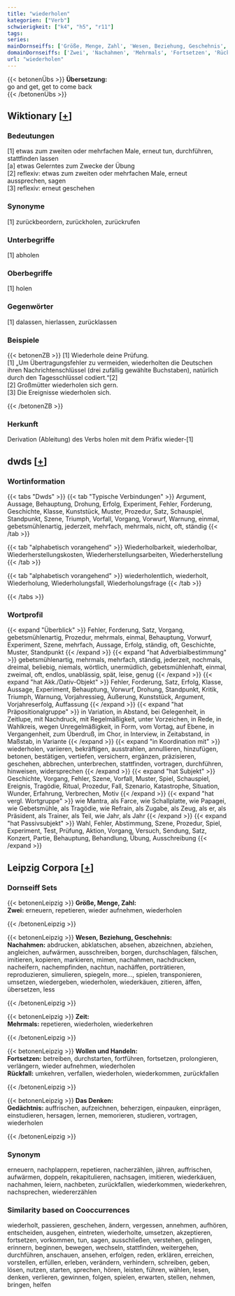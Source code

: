 ```yaml
---
title: "wiederholen"
kategorien: ["Verb"]
schwierigkeit: ["k4", "h5", "r11"]
tags:
series:
mainDornseiffs: ['Größe, Menge, Zahl', 'Wesen, Beziehung, Geschehnis', 'Zeit', 'Wollen und Handeln', 'Das Denken']
domainDornseiffs: ['Zwei', 'Nachahmen', 'Mehrmals', 'Fortsetzen', 'Rückfall', 'Gedächtnis']
url: "wiederholen"
---
```


{{< betonenÜbs >}}
**Übersetzung:**  
go and get, get to come back  
{{< /betonenÜbs >}}

## Wiktionary [[+](https://de.wiktionary.org/wiki/wiederholen)]

### Bedeutungen
[1] etwas  zum zweiten oder mehrfachen Male, erneut tun, durchführen, stattfinden lassen  
[a] etwas Gelerntes zum Zwecke der Übung  
[2] reflexiv: etwas zum zweiten oder mehrfachen Male, erneut aussprechen, sagen  
[3] reflexiv: erneut geschehen  

### Synonyme
[1] zurückbeordern, zurückholen, zurückrufen  

### Unterbegriffe
[1] abholen  

### Oberbegriffe
[1] holen  

### Gegenwörter
[1] dalassen, hierlassen, zurücklassen  

### Beispiele
{{< betonenZB >}}
[1] Wiederhole deine Prüfung.  
[1] „Um Übertragungsfehler zu vermeiden, wiederholten die Deutschen ihren Nachrichtenschlüssel (drei zufällig gewählte Buchstaben), natürlich durch den Tagesschlüssel codiert.“[2]  
[2] Großmütter wiederholen sich gern.  
[3] Die Ereignisse wiederholen sich.  

{{< /betonenZB >}}
### Herkunft
Derivation (Ableitung) des Verbs holen mit dem Präfix wieder-[1]  



## dwds [[+](https://www.dwds.de/wb/wiederholen)]

### Wortinformation
{{< tabs "Dwds" >}}
{{< tab "Typische Verbindungen" >}}
Argument, Aussage, Behauptung, Drohung, Erfolg, Experiment, Fehler, Forderung, Geschichte, Klasse, Kunststück, Muster, Prozedur, Satz, Schauspiel, Standpunkt, Szene, Triumph, Vorfall, Vorgang, Vorwurf, Warnung, einmal, gebetsmühlenartig, jederzeit, mehrfach, mehrmals, nicht, oft, ständig
{{< /tab >}}

{{< tab "alphabetisch vorangehend" >}}
Wiederholbarkeit, wiederholbar, Wiederherstellungskosten, Wiederherstellungsarbeiten, Wiederherstellung
{{< /tab >}}

{{< tab "alphabetisch vorangehend" >}}
wiederholentlich, wiederholt, Wiederholung, Wiederholungsfall, Wiederholungsfrage
{{< /tab >}}

{{< /tabs >}}

### Wortprofil
{{< expand "Überblick" >}} Fehler, Forderung, Satz, Vorgang, gebetsmühlenartig, Prozedur, mehrmals, einmal, Behauptung, Vorwurf, Experiment, Szene, mehrfach, Aussage, Erfolg, ständig, oft, Geschichte, Muster, Standpunkt {{< /expand >}}
{{< expand "hat Adverbialbestimmung" >}} gebetsmühlenartig, mehrmals, mehrfach, ständig, jederzeit, nochmals, dreimal, beliebig, niemals, wörtlich, unermüdlich, gebetsmühlenhaft, einmal, zweimal, oft, endlos, unablässig, spät, leise, genug {{< /expand >}}
{{< expand "hat Akk./Dativ-Objekt" >}} Fehler, Forderung, Satz, Erfolg, Klasse, Aussage, Experiment, Behauptung, Vorwurf, Drohung, Standpunkt, Kritik, Triumph, Warnung, Vorjahressieg, Äußerung, Kunststück, Argument, Vorjahreserfolg, Auffassung {{< /expand >}}
{{< expand "hat Präpositionalgruppe" >}} in Variation, in Abstand, bei Gelegenheit, in Zeitlupe, mit Nachdruck, mit Regelmäßigkeit, unter Vorzeichen, in Rede, in Wahlkreis, wegen Unregelmäßigkeit, in Form, vom Vortag, auf Ebene, in Vergangenheit, zum Überdruß, im Chor, in Interview, in Zeitabstand, in Maßstab, in Variante {{< /expand >}}
{{< expand "in Koordination mit" >}} wiederholen, variieren, bekräftigen, ausstrahlen, annullieren, hinzufügen, betonen, bestätigen, vertiefen, versichern, ergänzen, präzisieren, geschehen, abbrechen, unterbrechen, stattfinden, vortragen, durchführen, hinweisen, widersprechen {{< /expand >}}
{{< expand "hat Subjekt" >}} Geschichte, Vorgang, Fehler, Szene, Vorfall, Muster, Spiel, Schauspiel, Ereignis, Tragödie, Ritual, Prozedur, Fall, Szenario, Katastrophe, Situation, Wunder, Erfahrung, Verbrechen, Motiv {{< /expand >}}
{{< expand "hat vergl. Wortgruppe" >}} wie Mantra, als Farce, wie Schallplatte, wie Papagei, wie Gebetsmühle, als Tragödie, wie Refrain, als Zugabe, als Zeug, als er, als Präsident, als Trainer, als Teil, wie Jahr, als Jahr {{< /expand >}}
{{< expand "hat Passivsubjekt" >}} Wahl, Fehler, Abstimmung, Szene, Prozedur, Spiel, Experiment, Test, Prüfung, Aktion, Vorgang, Versuch, Sendung, Satz, Konzert, Partie, Behauptung, Behandlung, Übung, Ausschreibung {{< /expand >}}

## Leipzig Corpora [[+](https://corpora.uni-leipzig.de/en/res?word=wiederholen&corpusId=deu_newscrawl-public_2018)]

### Dornseiff Sets
{{< betonenLeipzig >}}
**Größe, Menge, Zahl:**  
**Zwei:** erneuern, repetieren, wieder aufnehmen, wiederholen  

{{< /betonenLeipzig >}}


{{< betonenLeipzig >}}
**Wesen, Beziehung, Geschehnis:**  
**Nachahmen:** abdrucken, abklatschen, absehen, abzeichnen, abziehen, angleichen, aufwärmen, ausschreiben, borgen, durchschlagen, fälschen, imitieren, kopieren, markieren, mimen, nachahmen, nachdrucken, nacheifern, nachempfinden, nachtun, nachäffen, porträtieren, reproduzieren, simulieren, spiegeln, more..., spielen, transponieren, umsetzen, wiedergeben, wiederholen, wiederkäuen, zitieren, äffen, übersetzen, less  

{{< /betonenLeipzig >}}


{{< betonenLeipzig >}}
**Zeit:**  
**Mehrmals:** repetieren, wiederholen, wiederkehren  

{{< /betonenLeipzig >}}


{{< betonenLeipzig >}}
**Wollen und Handeln:**  
**Fortsetzen:** betreiben, durchstarten, fortführen, fortsetzen, prolongieren, verlängern, wieder aufnehmen, wiederholen  
**Rückfall:** umkehren, verfallen, wiederholen, wiederkommen, zurückfallen  

{{< /betonenLeipzig >}}


{{< betonenLeipzig >}}
**Das Denken:**  
**Gedächtnis:** auffrischen, aufzeichnen, beherzigen, einpauken, einprägen, einstudieren, hersagen, lernen, memorieren, studieren, vortragen, wiederholen  

{{< /betonenLeipzig >}}

### Synonym
erneuern, nachplappern, repetieren, nacherzählen, jähren, auffrischen, aufwärmen, doppeln, rekapitulieren, nachsagen, imitieren, wiederkäuen, nachahmen, leiern, nachbeten, zurückfallen, wiederkommen, wiederkehren, nachsprechen, wiedererzählen


### Similarity based on Cooccurrences
wiederholt, passieren, geschehen, ändern, vergessen, annehmen, aufhören, entscheiden, ausgehen, eintreten, wiederholte, umsetzen, akzeptieren, fortsetzen, vorkommen, tun, sagen, ausschließen, verstehen, gelingen, erinnern, beginnen, bewegen, wechseln, stattfinden, weitergehen, durchführen, anschauen, ansehen, erfolgen, reden, erklären, erreichen, vorstellen, erfüllen, erleben, verändern, verhindern, schreiben, geben, lösen, nutzen, starten, sprechen, hören, leisten, führen, wählen, lesen, denken, verlieren, gewinnen, folgen, spielen, erwarten, stellen, nehmen, bringen, helfen

